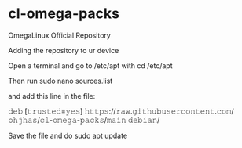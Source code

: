 # cl-omega-packs
OmegaLinux Official Repository

Adding the repository to ur device

Open a terminal and go to /etc/apt with cd /etc/apt

Then run sudo nano sources.list

and add this line in the file:

 
𝚍𝚎𝚋 [𝚝𝚛𝚞𝚜𝚝𝚎𝚍=𝚢𝚎𝚜] 𝚑𝚝𝚝𝚙𝚜://𝚛𝚊𝚠.𝚐𝚒𝚝𝚑𝚞𝚋𝚞𝚜𝚎𝚛𝚌𝚘𝚗𝚝𝚎𝚗𝚝.𝚌𝚘𝚖/𝚘𝚑𝚓𝚑𝚊𝚜/𝚌𝚕-𝚘𝚖𝚎𝚐𝚊-𝚙𝚊𝚌𝚔𝚜/𝚖𝚊𝚒𝚗 𝚍𝚎𝚋𝚒𝚊𝚗/



Save the file
and do sudo apt update
